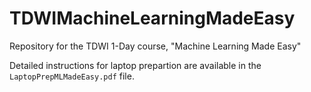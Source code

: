 # TDWIMachineLearningMadeEasy
Repository for the TDWI 1-Day course, "Machine Learning Made Easy"

Detailed instructions for laptop prepartion are available in the `LaptopPrepMLMadeEasy.pdf` file.
